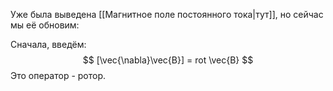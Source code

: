 Уже была выведена [[Магнитное поле постоянного тока|тут]], но сейчас мы её обновим:

Сначала, введём:
$$
[\vec{\nabla}\vec{B}] = rot \vec{B}
$$
Это оператор - ротор.